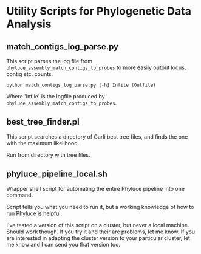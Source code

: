 # Utility Scripts for Phylogenetic Data Analysis


## match\_contigs\_log\_parse.py
This script parses the log file from `phyluce_assembly_match_contigs_to_probes` to more easily output locus, contig etc. counts.  
```
python match_contigs_log_parse.py [-h] Infile (Outfile)
```
Where 'Infile' is the logfile produced by `phyluce_assembly_match_contigs_to_probes`. 

## best\_tree\_finder.pl
This script searches a directory of Garli best tree files, and finds the one with the maximum likelihood. 

Run from directory with tree files. 


## phyluce\_pipeline\_local.sh
Wrapper shell script for automating the entire Phyluce pipeline into one command.  

Script tells you what you need to run it, but a working knowledge of how to run Phyluce is helpful. 

I've tested a version of this script on a cluster, but never a local machine. Should work though. If you try it and their are problems, let me know. If you are interested in adapting the cluster version to your particular cluster, let me know and I can send you that version too. 



